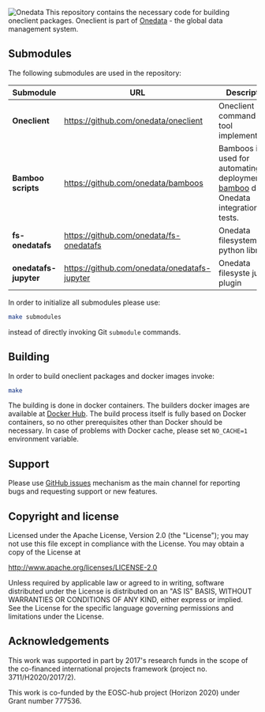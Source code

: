 ![Onedata](resources/logo.png)
This repository contains the necessary code for building oneclient packages.
Oneclient is part of [Onedata](http://onedata.org) - the global data management system.

## Submodules

The following submodules are used in the repository:


| Submodule | URL      | Description |
|-----------|----------|--------------|
| **Oneclient** | https://github.com/onedata/oneclient | Oneclient command line tool implementation. |
| **Bamboo scripts** | https://github.com/onedata/bamboos | Bamboos is used for automating test deployments in [bamboo](https://www.atlassian.com/software/bamboo) during Onedata integration tests. |
| **fs-onedatafs** |  https://github.com/onedata/fs-onedatafs | Onedata filesystem python libraries |
| **onedatafs-jupyter** |  https://github.com/onedata/onedatafs-jupyter | Onedata filesyste jupyter plugin |


In order to initialize all submodules please use:
```bash
make submodules
```
instead of directly invoking Git `submodule` commands.

## Building

In order to build oneclient packages and docker images invoke:

```bash
make
```

The building is done in docker containers. The builders docker images are available at [Docker Hub](https://hub.docker.com/u/onedata/). 
The build process itself is fully based on Docker containers, so no other prerequisites other than Docker should be necessary. In case of problems with Docker cache, please set `NO_CACHE=1` environment variable.

## Support

Please use [GitHub issues](https://github.com/onedata/onedata/issues) mechanism as the main channel for reporting bugs and requesting support or new features.

## Copyright and license

Licensed under the Apache License, Version 2.0 (the "License");
you may not use this file except in compliance with the License.
You may obtain a copy of the License at

http://www.apache.org/licenses/LICENSE-2.0

Unless required by applicable law or agreed to in writing, software
distributed under the License is distributed on an "AS IS" BASIS,
WITHOUT WARRANTIES OR CONDITIONS OF ANY KIND, either express or implied.
See the License for the specific language governing permissions and
limitations under the License.

## Acknowledgements
This work was supported in part by 2017's research funds in the scope of the co-financed international projects framework (project no. 3711/H2020/2017/2).

This work is co-funded by the EOSC-hub project (Horizon 2020) under Grant number 777536.
